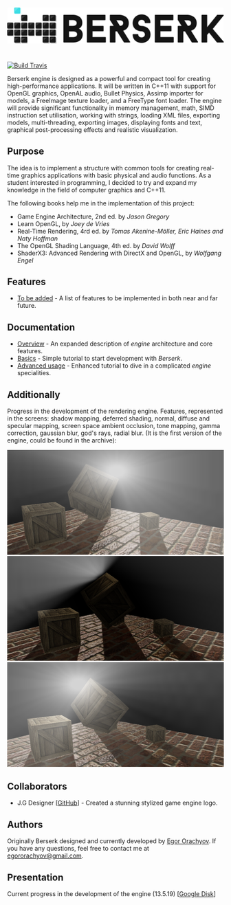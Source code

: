 ![Logo](https://github.com/EgorOrachyov/Berserk/blob/master/Documentation/Pictures/Logo/Berserk-Main-Page.png)

#

[![Build Travis](https://travis-ci.com/EgorOrachyov/Berserk.svg?branch=master)](https://travis-ci.com/EgorOrachyov/Berserk)

Berserk engine is designed as a powerful and compact tool for creating high-performance applications.
It will be written in C++11 with support for OpenGL graphics, OpenAL audio, Bullet Physics, 
Assimp importer for  models, a FreeImage texture loader, and a FreeType font loader.
The engine will provide significant functionality in memory management, math, SIMD instruction set utilisation, 
working with strings, loading XML files, exporting models, multi-threading, exporting 
images, displaying fonts and text, graphical post-processing effects and realistic visualization.

## Purpose

The idea is to implement a structure with common tools for creating real-time graphics 
applications with basic physical and audio functions. As a student interested in programming, 
I decided to try and expand my knowledge in the field of computer graphics and C++11.

The following books help me in the implementation of this project:

* Game Engine Architecture, 2nd ed. by *Jason Gregory* 
* Learn OpenGL, by *Joey de Vries*
* Real-Time Rendering, 4rd ed. by *Tomas Akenine-Möller, Eric Haines and Naty Hoffman*
* The OpenGL Shading Language, 4th ed. by *David Wolff*
* ShaderX3: Advanced Rendering with DirectX and OpenGL, by *Wolfgang Engel*

## Features

* [To be added](https://github.com/EgorOrachyov/Berserk/blob/master/Documentation/Markdown/ToBeAdded.md) - A list of features to be implemented in both near and far future.

## Documentation

* [Overview](https://github.com/EgorOrachyov/Berserk/blob/master/Documentation/Markdown/BlankSheet.md) - An expanded description of *engine* architecture and core features.
* [Basics](https://github.com/EgorOrachyov/Berserk/blob/master/Documentation/Markdown/BlankSheet.md) - Simple tutorial to start development with *Berserk*.
* [Advanced usage](https://github.com/EgorOrachyov/Berserk/blob/master/Documentation/Markdown/BlankSheet.md) - Enhanced tutorial to dive in a complicated *engine* specialities.

## Additionally

 Progress in the development of the rendering engine. Features, represented in the screens: shadow mapping, 
 deferred shading, normal, diffuse and specular mapping, screen space ambient occlusion, tone mapping, 
 gamma correction, gaussian blur, god's rays, radial blur.
 (It is the first version of the engine, could be found in the archive):

![Render 1](https://github.com/EgorOrachyov/Berserk/blob/master/Documentation/Pictures/Screens/Screen1.png)
![Render 2](https://github.com/EgorOrachyov/Berserk/blob/master/Documentation/Pictures/Screens/Screen2.png)
![Render 3](https://github.com/EgorOrachyov/Berserk/blob/master/Documentation/Pictures/Screens/Screen3.png)

## Collaborators

* J.G Designer [[GitHub](https://github.com/newfinal100)] - Created a stunning stylized game engine logo.

## Authors

 Originally Berserk designed and currently developed by [Egor Orachyov](https://github.com/EgorOrachyov). 
 If you have any questions, feel free to contact me at egororachyov@gmail.com.
 
 ## Presentation

Current progress in the development of the engine (13.5.19) [[Google Disk](https://docs.google.com/presentation/d/1PQgxHkQW95oTpKnvvrgSeHx_XH2DeXbfO0Zzf15pAh0/edit?usp=sharing)]
